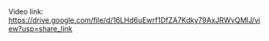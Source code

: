     
   Video link: https://drive.google.com/file/d/16LHd6uEwrf1DfZA7Kdky79AxJRWvQMlJ/view?usp=share_link
